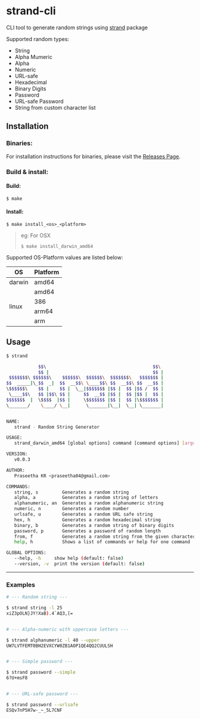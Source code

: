 # strand-cli

CLI tool to generate random strings using [strand](https://github.com/Praseetha-KR/strand) package


Supported random types:
- String
- Alpha Mumeric
- Alpha
- Numeric
- URL-safe
- Hexadecimal
- Binary Digits
- Password
- URL-safe Password
- String from custom character list


## Installation

### Binaries:

For installation instructions for binaries, please visit the [Releases Page](https://github.com/Praseetha-KR/strand-cli/releases).

### Build & install:

#### Build:

```
$ make
```

#### Install:

```
$ make install_<os>_<platform>
```

> eg: For OSX
>
> ```
> $ make install_darwin_amd64
> ```

Supported OS-Platform values are listed below:

<table>
    <thead>
        <tr>
            <th>OS</th>
            <th>Platform</th>
        </tr>
    </thead>
    <tbody>
        <tr>
            <td>darwin</td>
            <td>amd64</td>
        </tr>
        <tr>
            <td rowspan="4">linux</td>
            <td>amd64</td>
        </tr>
        <tr>
            <td>386</td>
        </tr>
        <tr>
            <td>arm64</td>
        </tr>
        <tr>
            <td>arm</td>
        </tr>
    </tbody>
</table>


## Usage

```bash
$ strand

            $$\                                        $$\
            $$ |                                       $$ |
 $$$$$$$\ $$$$$$\    $$$$$$\  $$$$$$\  $$$$$$$\   $$$$$$$ |
$$  _____|\_$$  _|  $$  __$$\ \____$$\ $$  __$$\ $$  __$$ |
\$$$$$$\    $$ |    $$ |  \__|$$$$$$$ |$$ |  $$ |$$ /  $$ |
 \____$$\   $$ |$$\ $$ |     $$  __$$ |$$ |  $$ |$$ |  $$ |
$$$$$$$  |  \$$$$  |$$ |     \$$$$$$$ |$$ |  $$ |\$$$$$$$ |
\_______/    \____/ \__|      \_______|\__|  \__| \_______|


NAME:
   strand - Random String Generator

USAGE:
   strand_darwin_amd64 [global options] command [command options] [arguments...]

VERSION:
   v0.0.3

AUTHOR:
   Praseetha KR <praseetha04@gmail.com>

COMMANDS:
   string, s         Generates a random string
   alpha, a          Generates a random string of letters
   alphanumeric, an  Generates a random alphanumeric string
   numeric, n        Generates a random number
   urlsafe, u        Generates a random URL safe string
   hex, h            Generates a random hexadecimal string
   binary, b         Generates a random string of binary digits
   password, p       Generates a password of random length
   from, f           Generates a random string from the given character list
   help, h           Shows a list of commands or help for one command

GLOBAL OPTIONS:
   --help, -h     show help (default: false)
   --version, -v  print the version (default: false)
```

---
### Examples



```bash
# --- Random string ---

$ strand string -l 25
xiZ3pOLN}JY!XaB).4`AQ3,[=


# --- Alpha-numeric with uppercase letters ---

$ strand alphanumeric -l 40 --upper
UW7LVTFEMT0BH2EVXCYW0ZB1AOP1QE4QQ2CUULSH


# --- Simple password ---

$ strand password --simple
6?U+msF8


# --- URL-safe password ---

$ strand password --urlsafe
ESQv7nP5H7w-_~_5L7CNF
```
